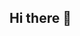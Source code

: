 ## Hi there 👋

<!--
**FinTrack** is a user-friendly platform designed to help individuals **track and manage their financial assets manually** in one centralised location. It allows users to input and monitor their investment portfolios—including stocks, cryptocurrencies, real estate, and more—while providing **daily-updated market data** to contextualise asset performance.

By offering intuitive tracking tools and insightful analytics, FinTrack empowers users to make informed decisions, optimise their financial strategies, and work confidently toward their goals. Whether you're a seasoned investor or just getting started, FinTrack provides a simple yet powerful way to stay in control of your financial journey.
-->
